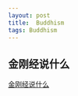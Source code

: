 ```yaml
---
layout: post
title:  Buddhism
tags: Buddhism
---
```


## 金刚经说什么
[金刚经说什么](http://ts.zgfj.cn/ArticleList.aspx?bookid=1786)